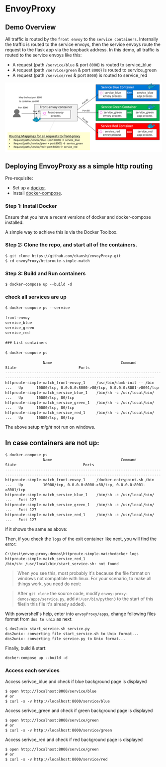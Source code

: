 # EnvoyProxy

## Demo Overview

All traffic is routed by the `front envoy` to the `service containers`. Internally the traffic is routed to the service envoys, then the service envoys route the request to the flask app via the loopback address. In this demo, all traffic is routed to the service envoys like this:

- A request (path `/service/blue` & port `8000`) is routed to service_blue
- A request (path `/service/green` & port `8000`) is routed to service_green
- A request (path `/service/red` & port `8000`) is routed to service_red

![alt text](https://github.com/ekanshjha/envoyProxy/blob/master/assets/demo-httproute-simple-match.png)

## Deploying EnvoyProxy as a simple http routing

Pre-requisite:

- Set up a [docker](https://docs.docker.com/get-started/).
- Install [docker-compose](https://docs.docker.com/compose/install/).

### Step 1: Install Docker

Ensure that you have a recent versions of docker and docker-compose installed.

A simple way to achieve this is via the Docker Toolbox.

### Step 2: Clone the repo, and start all of the containers.

```
$ git clone https://github.com/ekansh/envoyProxy.git
$ cd envoyProxy/httproute-simple-match
```

### Step 3: Build and Run containers

```
$ docker-compose up --build -d
```

### check all services are up
```
$ docker-compose ps --service

front-envoy
service_blue
service_green
service_red

### List containers

$ docker-compose ps

                 Name                               Command               State                            Ports
-----------------------------------------------------------------------------------------------------------------------------------------
httproute-simple-match_front-envoy_1     /usr/bin/dumb-init -- /bin ...   Up      10000/tcp, 0.0.0.0:8000->80/tcp, 0.0.0.0:8001->8001/tcp
httproute-simple-match_service_blue_1    /bin/sh -c /usr/local/bin/ ...   Up      10000/tcp, 80/tcp
httproute-simple-match_service_green_1   /bin/sh -c /usr/local/bin/ ...   Up      10000/tcp, 80/tcp
httproute-simple-match_service_red_1     /bin/sh -c /usr/local/bin/ ...   Up      10000/tcp, 80/tcp
```

The above setup *might* not run on windows.

## In case containers are not up:

```
$ docker-compose ps
                 Name                               Command                State                              Ports
--------------------------------------------------------------------------------------------------------------------------------------------
httproute-simple-match_front-envoy_1     /docker-entrypoint.sh /bin ...   Up         10000/tcp, 0.0.0.0:8000->80/tcp, 0.0.0.0:8001->8001/tcp
httproute-simple-match_service_blue_1    /bin/sh -c /usr/local/bin/ ...   Exit 127
httproute-simple-match_service_green_1   /bin/sh -c /usr/local/bin/ ...   Exit 127
httproute-simple-match_service_red_1     /bin/sh -c /usr/local/bin/ ...   Exit 127
``` 

If it shows the same as above:

Then, if you check the `logs` of the exit container like next, you will find the error:

```
C:\test\envoy-proxy-demos\httproute-simple-match>docker logs httproute-simple-match_service_red_1
/bin/sh: /usr/local/bin/start_service.sh: not found
```

> When you see this, most probably it's because the file format on windows not compatible with linux. 
For your scenario, to make all things work, you need do next:

> After `git clone` the source code, modify `envoy-proxy-demos/apps/service.py`, add `#!/usr/bin/python3` to 
the start of this file(In this file it's already added).

With powershell's help, enter into `envoyProxy/apps`, change following files format from `dos to unix` as next:

```
$ dos2unix start_service.sh service.py
dos2unix: converting file start_service.sh to Unix format...
dos2unix: converting file service.py to Unix format...
```

Finally, build & start:
```
docker-compose up --build -d
```

### Access each services

Access serivce_blue and check if blue background page is displayed
```
$ open http://localhost:8000/service/blue
# or
$ curl -s -v http://localhost:8000/service/blue
```

Access serivce_green and check if green background page is displayed
```
$ open http://localhost:8000/service/green
# or
$ curl -s -v http://localhost:8000/service/green
```

Access serivce_red and check if red background page is displayed
```
$ open http://localhost:8000/service/green
# or
$ curl -s -v http://localhost:8000/service/red
```
